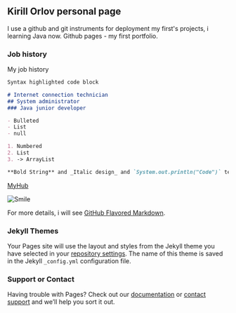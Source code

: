## Kirill Orlov personal page

I use a github and git instruments for deployment my first's projects, i learning Java now.
Github pages - my first portfolio.

### Job history

My job history

```markdown
Syntax highlighted code block

# Internet connection technician
## System administrator
### Java junior developer

- Bulleted
- List
- null

1. Numbered
2. List
3. -> ArrayList

**Bold String** and _Italic design_ and `System.out.println("Code")` text
```
[MyHub](https://github.com/setaniel) 

![Smile](https://wallbox.ru/wallpapers/main2/201719/fon-ulybka-ocki-temnye-smajlik.jpg)


For more details, i will see [GitHub Flavored Markdown](https://guides.github.com/features/mastering-markdown/).

### Jekyll Themes

Your Pages site will use the layout and styles from the Jekyll theme you have selected in your [repository settings](https://github.com/setaniel/setaniel.github.io/settings). The name of this theme is saved in the Jekyll `_config.yml` configuration file.

### Support or Contact

Having trouble with Pages? Check out our [documentation](https://help.github.com/categories/github-pages-basics/) or [contact support](https://github.com/contact) and we’ll help you sort it out.
